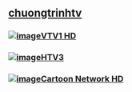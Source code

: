## [chuongtrinhtv](https://admin1509.github.io/chuongtrinhtv/)

### [![image](https://user-images.githubusercontent.com/75318518/144609792-02105e3d-c899-4b4b-a004-69528ac4e4f7.png)](https://admin1509.github.io/chuongtrinhtv/vtv1-hd/)[VTV1 HD](https://admin1509.github.io/chuongtrinhtv/vtv1-hd/)
### [![image](https://user-images.githubusercontent.com/75318518/144609322-1cb7673f-ae4c-4777-ab17-453a2ec987a3.png)](https://admin1509.github.io/chuongtrinhtv/htv3/)[HTV3](https://admin1509.github.io/chuongtrinhtv/htv3/)
### [![image](https://user-images.githubusercontent.com/75318518/144608434-bf6df766-2f3c-4734-9e29-be1bdf0a30aa.png)](https://admin1509.github.io/chuongtrinhtv/cartoon-network/)[Cartoon Network HD](https://admin1509.github.io/chuongtrinhtv/cartoon-network/)
